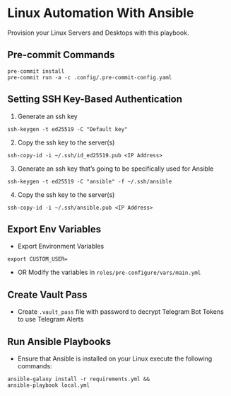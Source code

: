 # Linux Automation With Ansible

Provision your Linux Servers and Desktops with this playbook.

## Pre-commit Commands

```
pre-commit install
pre-commit run -a -c .config/.pre-commit-config.yaml
```

## Setting SSH Key-Based Authentication

1. Generate an ssh key

```
ssh-keygen -t ed25519 -C "Default key"
```

2. Copy the ssh key to the server(s)

```
ssh-copy-id -i ~/.ssh/id_ed25519.pub <IP Address>
```

3. Generate an ssh key that’s going to be specifically used for Ansible

```
ssh-keygen -t ed25519 -C "ansible" -f ~/.ssh/ansible
```

4. Copy the ssh key to the server(s)

```
ssh-copy-id -i ~/.ssh/ansible.pub <IP Address>
```

## Export Env Variables

- Export Environment Variables

```
export CUSTOM_USER=
```

- OR Modify the variables in `roles/pre-configure/vars/main.yml`

## Create Vault Pass

- Create `.vault_pass` file with password to decrypt Telegram Bot Tokens to use
  Telegram Alerts

## Run Ansible Playbooks

- Ensure that Ansible is installed on your Linux execute the following commands:

```
ansible-galaxy install -r requirements.yml &&
ansible-playbook local.yml
```
